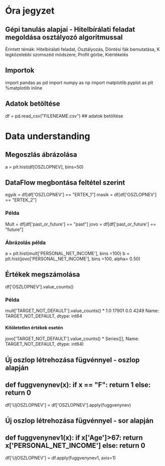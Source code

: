 # Óra jegyzet

## Gépi tanulás alapjai - Hitelbírálati feladat megoldása osztályozó algoritmussal

Érintett témák: Hitelbírálati feladat, Osztályozás, Döntési fák bemutatása, K legközelebbi szomszéd módszere, Profit görbe, Kiértékelés

## Importok
import pandas as pd
import numpy as np
import matplotlib.pyplot as plt
%matplotlib inline

## Adatok betöltése
df = pd.read_csv("FILENEAME.csv") ## adatok betöltése

# Data understanding


## Megoszlás ábrázolása
a = plt.hist(df[OSZLOPNEV], bins=50) 


## DataFlow megbontása feltétel szerint
egyik = df[df['OSZLOPNEV'] == "ERTEK_1"]
masik = df[df['OSZLOPNEV'] == "ERTEK_2"]

### Példa
Mult = df[df['past_or_future'] == "past"]
jovo = df[df['past_or_future'] == "future"]


### Ábrázolás példa
a = plt.hist(mult['PERSONAL_NET_INCOME'], bins =100)
b = plt.hist(jovo['PERSONAL_NET_INCOME'], bins =100, alpha= 0.50)


## Értékek megszámolása
df['OSZLOPNEV'].value_counts()

### Példa
mult['TARGET_NOT_DEFAULT'].value_counts()
*
1.0    17901
0.0     4249
Name: TARGET_NOT_DEFAULT, dtype: int64

#### Kitöletetlen értékek esetén
jovo['TARGET_NOT_DEFAULT'].value_counts()
*
Series([], Name: TARGET_NOT_DEFAULT, dtype: int64)


## Új oszlop létrehozása fügvénnyel - oszlop alapján

def fuggvenynev(x):
    if x == "F":
        return 1
    else:
        return 0
-
df['UjOSZLOPNEV'] = df['OSZLOPNEV'].apply(fuggvenynev)


## Új oszlop létrehozása fügvénnyel - sor alapján

def fuggvenynev1(x):
    if x['Age']>67:
        return x['PERSONAL_NET_INCOME']
    else:
        return 0
-
df['UjOSZLOPNEV'] = df.apply(fuggvenynev1, axis=1)

